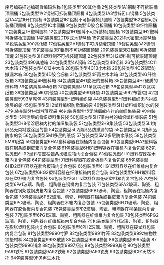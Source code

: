 序号编码描述编码值编码名称   1包装类型190其他桶   2包装类型1A1钢制不可拆装桶顶圆桶   3包装类型1A2钢制可拆装桶顶圆桶   4包装类型1A3镀锌闭口钢桶   5包装类型1A4镀锌开口钢桶   6包装类型1B1铝制不可拆装桶顶圆桶   7包装类型1B2铝制可拆装桶顶圆桶   8包装类型1C木圆桶   9包装类型1D胶合板圆桶   10包装类型1G纤维圆桶   11包装类型1H塑料圆桶   12包装类型1H1塑料不可拆装桶顶圆桶   13包装类型1H2塑料可拆装桶顶圆桶   14包装类型2C1塞式木琵琶桶   15包装类型2C2非水密型木琵琶桶   16包装类型390其他罐   17包装类型3A1钢制不可拆装罐顶罐   18包装类型3A2钢制可拆装罐顶罐   19包装类型3B1铝制不可拆装罐顶罐   20包装类型3B2铝制可拆装罐顶罐   21包装类型3H1塑料制不可拆装罐顶罐   22包装类型3H2塑料制可拆装罐顶罐   23包装类型490其他箱   24包装类型4A钢箱   25包装类型4B铝箱   26包装类型4C11大木箱   27包装类型4C12中木箱   28包装类型4C13小木箱   29包装类型4C2箱壁防撤漏木箱   30包装类型4D胶合板箱   31包装类型4F再生木木箱   32包装类型4G纤维板箱   33包装类型4H塑料箱   34包装类型4H1膨胀的塑料箱   35包装类型4H2硬质的塑料箱   36包装类型4M纸箱   37包装类型4M1单瓦楞纸箱   38包装类型4M2双瓦楞纸箱   39包装类型590其他袋   40包装类型5991麻袋   41包装类型5992布袋/包   42包装类型5993草席包   43包装类型5H塑料编织袋   44包装类型5H1塑料编织无内衬或涂层的袋   45包装类型5H2塑料编织防撤漏的袋   46包装类型5H3塑料编织防水的袋   47包装类型5H4塑料薄膜袋   48包装类型5H5无涂层或内衬的编织集装袋   49包装类型5H6带涂层的编织塑料集装袋   50包装类型5H7带内衬的编织塑料集装袋   51包装类型5H8带涂层和内衬的编织集装袋   52包装类型5H9集装袋   53包装类型5L1纺织品无内衬或涂层的袋   54包装类型5L2纺织品防撤漏的袋   55包装类型5L3纺织品防水的袋   56包装类型5M1多层的纸袋   57包装类型5M2多层防水纸袋   58包装类型5M91纸袋   59包装类型6HA1塑料容器在钢桶内复合包装   60包装类型6HA2塑料容器在钢条或钢皮箱内复合包装   61包装类型6HB1塑料容器在铝桶内复合包装   62包装类型6HB2塑料容器在铝条或铝皮箱内复合包装   63包装类型6HC塑料容器在木箱内复合包装   64包装类型6HD1塑料容器在胶合板桶内复合包装   65包装类型6HD2塑料容器在胶合板箱内复合包装   66包装类型6HG1塑料容器在纤维桶内复合包装   67包装类型6HG2塑料容器在纤维板箱内复合包装   68包装类型6HH1塑料容器在塑料桶内复合包装   69包装类型6HH2塑料容器在硬塑料箱内复合包装   70包装类型6PA1玻璃、陶瓷、粗陶器在钢桶内复合包装   71包装类型6PA2玻璃、陶瓷、粗陶器在钢条或钢皮箱内复合包装   72包装类型6PB1玻璃、陶瓷、粗陶器在铝桶内复合包装   73包装类型6PB2玻璃、陶瓷、粗陶器在铝条或铝皮箱内复合包装   74包装类型6PC玻璃、陶瓷、粗陶器在木箱内复合包装   75包装类型6PD1玻璃、陶瓷、粗陶器在胶合板内复合包装   76包装类型6PD2玻璃、陶瓷、粗陶器在柳条筐内复合包装   77包装类型6PG1玻璃、陶瓷、粗陶器在纤维桶内复合包装   78包装类型6PG2玻璃、陶瓷、粗陶器在纤维板箱内复合包装   79包装类型6PH1玻璃、陶瓷、粗陶器在膨胀塑料包装内复合包装   80包装类型6PH2玻璃、陶瓷、粗陶器在硬塑料包装内复合包装   81包装类型9990竹箩   82包装类型9991竹笼   83包装类型9992植物性铺垫材料   84包装类型9993散装   85包装类型9994裸装   86包装类型9995挂装   87包装类型9996铺席   88包装类型9997捆装   89包装类型9999其他   90包装类型9A91铁托   91包装类型9A92铁笼   92包装类型9A93铁皮   93包装类型9C91天然木托   94包装类型9F91再生木托